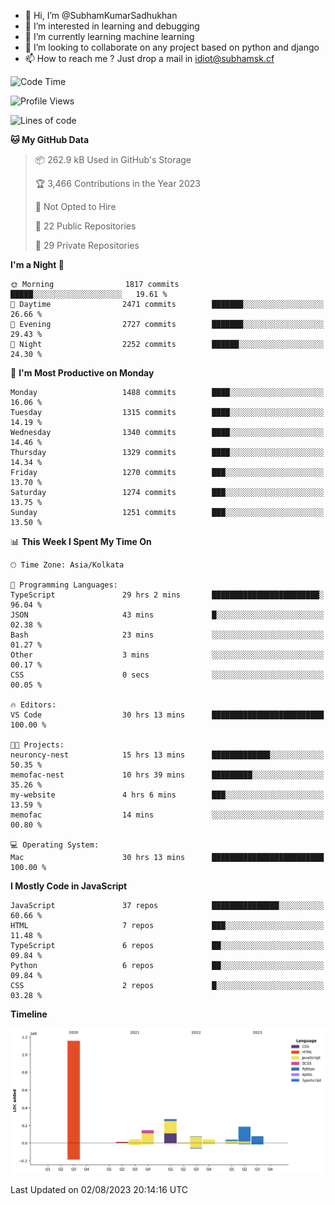 - 👋 Hi, I’m @SubhamKumarSadhukhan
- 👀 I’m interested in learning and debugging
- 🌱 I’m currently learning machine learning
- 💞️ I’m looking to collaborate on any project based on python and django
- 📫 How to reach me ?
      Just drop a mail in idiot@subhamsk.cf

<!---
SubhamKumarSadhukhan/SubhamKumarSadhukhan is a ✨ special ✨ repository because its `README.md` (this file) appears on your GitHub profile.
You can click the Preview link to take a look at your changes.
--->


<!--START_SECTION:waka-->
![Code Time](http://img.shields.io/badge/Code%20Time-1%2C403%20hrs%206%20mins-blue)

![Profile Views](http://img.shields.io/badge/Profile%20Views-1-blue)

![Lines of code](https://img.shields.io/badge/From%20Hello%20World%20I%27ve%20Written-2.0%20million%20lines%20of%20code-blue)

**🐱 My GitHub Data** 

> 📦 262.9 kB Used in GitHub's Storage 
 > 
> 🏆 3,466 Contributions in the Year 2023
 > 
> 🚫 Not Opted to Hire
 > 
> 📜 22 Public Repositories 
 > 
> 🔑 29 Private Repositories 
 > 
**I'm a Night 🦉** 

```text
🌞 Morning                1817 commits        █████░░░░░░░░░░░░░░░░░░░░   19.61 % 
🌆 Daytime                2471 commits        ███████░░░░░░░░░░░░░░░░░░   26.66 % 
🌃 Evening                2727 commits        ███████░░░░░░░░░░░░░░░░░░   29.43 % 
🌙 Night                  2252 commits        ██████░░░░░░░░░░░░░░░░░░░   24.30 % 
```
📅 **I'm Most Productive on Monday** 

```text
Monday                   1488 commits        ████░░░░░░░░░░░░░░░░░░░░░   16.06 % 
Tuesday                  1315 commits        ████░░░░░░░░░░░░░░░░░░░░░   14.19 % 
Wednesday                1340 commits        ████░░░░░░░░░░░░░░░░░░░░░   14.46 % 
Thursday                 1329 commits        ████░░░░░░░░░░░░░░░░░░░░░   14.34 % 
Friday                   1270 commits        ███░░░░░░░░░░░░░░░░░░░░░░   13.70 % 
Saturday                 1274 commits        ███░░░░░░░░░░░░░░░░░░░░░░   13.75 % 
Sunday                   1251 commits        ███░░░░░░░░░░░░░░░░░░░░░░   13.50 % 
```


📊 **This Week I Spent My Time On** 

```text
🕑︎ Time Zone: Asia/Kolkata

💬 Programming Languages: 
TypeScript               29 hrs 2 mins       ████████████████████████░   96.04 % 
JSON                     43 mins             █░░░░░░░░░░░░░░░░░░░░░░░░   02.38 % 
Bash                     23 mins             ░░░░░░░░░░░░░░░░░░░░░░░░░   01.27 % 
Other                    3 mins              ░░░░░░░░░░░░░░░░░░░░░░░░░   00.17 % 
CSS                      0 secs              ░░░░░░░░░░░░░░░░░░░░░░░░░   00.05 % 

🔥 Editors: 
VS Code                  30 hrs 13 mins      █████████████████████████   100.00 % 

🐱‍💻 Projects: 
neuroncy-nest            15 hrs 13 mins      █████████████░░░░░░░░░░░░   50.35 % 
memofac-nest             10 hrs 39 mins      █████████░░░░░░░░░░░░░░░░   35.26 % 
my-website               4 hrs 6 mins        ███░░░░░░░░░░░░░░░░░░░░░░   13.59 % 
memofac                  14 mins             ░░░░░░░░░░░░░░░░░░░░░░░░░   00.80 % 

💻 Operating System: 
Mac                      30 hrs 13 mins      █████████████████████████   100.00 % 
```

**I Mostly Code in JavaScript** 

```text
JavaScript               37 repos            ███████████████░░░░░░░░░░   60.66 % 
HTML                     7 repos             ███░░░░░░░░░░░░░░░░░░░░░░   11.48 % 
TypeScript               6 repos             ██░░░░░░░░░░░░░░░░░░░░░░░   09.84 % 
Python                   6 repos             ██░░░░░░░░░░░░░░░░░░░░░░░   09.84 % 
CSS                      2 repos             █░░░░░░░░░░░░░░░░░░░░░░░░   03.28 % 
```



**Timeline**

![Lines of Code chart](https://raw.githubusercontent.com/SubhamKumarSadhukhan/SubhamKumarSadhukhan/main/assets/bar_graph.png)


 Last Updated on 02/08/2023 20:14:16 UTC
<!--END_SECTION:waka-->

